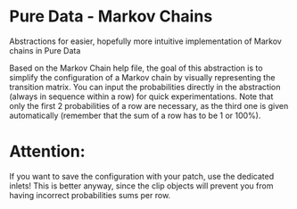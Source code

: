 # Pure Data - Markov Chains
Abstractions for easier, hopefully more intuitive implementation of Markov chains in Pure Data

Based on the Markov Chain help file, the goal of this abstraction is to simplify the configuration of a Markov chain by visually representing the transition matrix. You can input the probabilities directly in the abstraction (always in sequence within a row) for quick experimentations. Note that only the first 2 probabilities of a row are necessary, as the third one is given automatically (remember that the sum of a row has to be 1 or 100%). 

# Attention: 
If you want to save the configuration with your patch, use the dedicated inlets! This is better anyway, since the clip objects will prevent you from having incorrect probabilities sums per row.

